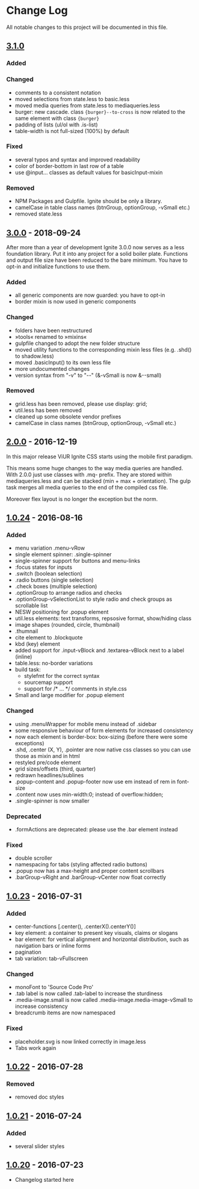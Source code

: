 # Change Log
All notable changes to this project will be documented in this file.

## [3.1.0]

### Added

### Changed
- comments to a consistent notation
- moved selections from state.less to basic.less
- moved media queries from state.less to mediaqueries.less
- burger: new cascade. class `{burger}--to-cross` is now related to the same element with class `{burger}` 
- padding of lists (ul/ol with .is-list)
- table-width is not full-sized (100%) by default

### Fixed
- several typos and syntax and improved readability
- color of border-bottom in last row of a table
- use @input… classes as default values for basicInput-mixin

### Removed
- NPM Packages and Gulpfile. Ignite should be only a library.
- camelCase in table class names (btnGroup, optionGroup, -vSmall etc.)
- removed state.less


## [3.0.0] - 2018-09-24

After more than a year of development Ignite 3.0.0 now serves as a less foundation library.
Put it into any project for a solid boiler plate.
Functions and output file size have been reduced to the bare minimum.
You have to opt-in and initialize functions to use them.

### Added
- all generic components are now guarded: you have to opt-in
- border mixin is now used in generic components

### Changed
- folders have been restructured 
- »tools« renamed to »mixins«
- gulpfile changed to adopt the new folder structure
- moved utility functions to the corresponding mixin less files (e.g. .shd() to shadow.less) 
- moved .basicInput() to its own less file
- more undocumented changes
- version syntax from "-v" to "--" (&-vSmall is now &--small)

### Removed
- grid.less has been removed, please use display: grid;  
- util.less has been removed
- cleaned up some obsolete vendor prefixes
- camelCase in class names (btnGroup, optionGroup, -vSmall etc.)

## [2.0.0] - 2016-12-19

In this major release ViUR Ignite CSS starts using the mobile first paradigm.

This means some huge changes to the way media queries are handled.
With 2.0.0 just use classes with .mq- prefix.
They are stored within mediaqueries.less and can be stacked (min + max + orientation).
The gulp task merges all media queries to the end of the compiled css file.

Moreover flex layout is no longer the exception but the norm.


## [1.0.24] - 2016-08-16
### Added
- menu variation .menu-vRow
- single element spinner: .single-spinner
- single-spinner support for buttons and menu-links
- :focus states for inputs
- .switch (boolean selection)
- .radio buttons (single selection)
- .check boxes (multiple selection)
- .optionGroup to arrange radios and checks
- .optionGroup-vSelectionList to style radio and check groups as scrollable list
- NESW positioning for .popup element
- util.less elements: text transforms, repsosive format, show/hiding class
- image shapes (rounded, circle, thumbnail)
- .thumnail
- cite element to .blockquote
- kbd (key) element
- added support for .input-vBlock and .textarea-vBlock next to a label (inline)
- table.less: no-border variations
- build task:
	- stylefmt for the correct syntax
	- sourcemap support
	- support for /* ... */ comments in style.css
- Small and large modifier for .popup element

### Changed
- using .menuWrapper for mobile menu instead of .sidebar
- some responsive behaviour of form elements for increased consistency
- now each element is border-box: box-sizing (before there were some exceptions)
- .shd, .center (X, Y), .pointer are now native css classes so you can use those as mixin and in html
- restyled pre/code element
- grid sizes/offsets (third, quarter)
- redrawn headlines/sublines
- .popup-content and .popup-footer now use em instead of rem in font-size
- .content now uses min-width:0; instead of overflow:hidden;
- .single-spinner is now smaller

### Deprecated
- .formActions are deprecated: please use the .bar element instead

### Fixed
- double scroller
- namespacing for tabs (styling affected radio buttons)
- .popup now has a max-height and proper content scrollbars
- .barGroup-vRight and .barGroup-vCenter now float correctly


## [1.0.23] - 2016-07-31
### Added
- center-functions [.center(), .centerX().centerY()]
- key element: a container to present key visuals, claims or slogans
- bar element: for vertical alignment and horizontal distribution, such as navigation bars or inline forms
- pagination
- tab variation: tab-vFullscreen

### Changed
- monoFont to 'Source Code Pro'
- .tab label is now called .tab-label to increase the sturdiness
- .media-image.small is now called .media-image.media-image-vSmall to increase consistency
- breadcrumb items are now namespaced

### Fixed
- placeholder.svg is now linked correctly in image.less
- Tabs work again


## [1.0.22] - 2016-07-28
### Removed
- removed doc styles


## [1.0.21] - 2016-07-24
### Added
- several slider styles


## [1.0.20] - 2016-07-23
- Changelog started here


[3.1.0]: https://github.com/viur-framework/ignite/compare/3.0.00...3.1.0
[3.0.0]: https://github.com/viur-framework/ignite/compare/1.0.24...3.0.00
[2.0.0]: https://github.com/viur-framework/ignite/compare/1.0.24...2.0.00
[1.0.24]: https://github.com/viur-framework/ignite/compare/1.0.23...1.0.24
[1.0.23]: https://github.com/viur-framework/ignite/compare/1.0.22...1.0.23
[1.0.22]: https://github.com/viur-framework/ignite/compare/1.0.21...1.0.22
[1.0.21]: https://github.com/viur-framework/ignite/compare/1.0.20...1.0.21
[1.0.20]: https://github.com/viur-framework/ignite/compare/02a8706fb892b091bfa913d3194736a5d5a1ef4a...1.0.20
